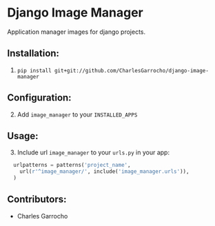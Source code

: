 Django Image Manager
====================
Application manager images for django projects.


Installation:
-----------------------------

1. ``pip install git+git://github.com/CharlesGarrocho/django-image-manager``

Configuration:
-----------------------------

2. Add ``image_manager`` to your ``INSTALLED_APPS``

Usage:
-----------------------------

3. Include url ``image_manager`` to your ``urls.py`` in your app:

```py           
  urlpatterns = patterns('project_name',
    url(r'^image_manager/', include('image_manager.urls')),
  )
```

Contributors:
-----------------------------

* Charles Garrocho
